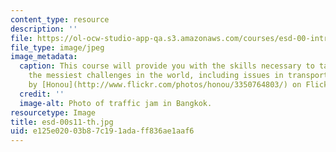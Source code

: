 ```yaml
---
content_type: resource
description: ''
file: https://ol-ocw-studio-app-qa.s3.amazonaws.com/courses/esd-00-introduction-to-engineering-systems-spring-2011/e125e02003b87c191adaff836ae1aaf6_esd-00s11-th.jpg
file_type: image/jpeg
image_metadata:
  caption: This course will provide you with the skills necessary to tackle some of
    the messiest challenges in the world, including issues in transportation. (Image
    by [Honou](http://www.flickr.com/photos/honou/3350764803/) on Flickr.)
  credit: ''
  image-alt: Photo of traffic jam in Bangkok.
resourcetype: Image
title: esd-00s11-th.jpg
uid: e125e020-03b8-7c19-1ada-ff836ae1aaf6
---
```

